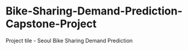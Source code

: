 # Bike-Sharing-Demand-Prediction-Capstone-Project

Project tile - Seoul Bike Sharing Demand Prediction

